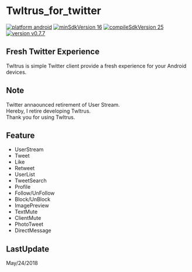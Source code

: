 # Twltrus_for_twitter
[![platform android](https://img.shields.io/badge/platform-android-green.svg)](#)
[![minSdkVersion 16](https://img.shields.io/badge/minSdkVersion-16-red.svg)](#)
[![compileSdkVersion 25](https://img.shields.io/badge/compileSdkVersion-25-yellow.svg)](#)
[![version v0.7.7](https://img.shields.io/badge/version-v0.7.7-blue.svg)](#)

## Fresh Twitter Experience
Twltrus is simple Twitter client provide a fresh experience for your Android devices.

## Note
Twitter annaounced retirement of User Stream.  
Hereby, I retire developing Twltrus.  
Thank you for using Twltrus.

## Feature
- UserStream
- Tweet
- Like
- Retweet
- UserList
- TweetSearch
- Profile
- Follow/UnFollow
- Block/UnBlock
- ImagePreview
- TextMute
- ClientMute
- PhotoTweet
- DirectMessage

## LastUpdate
May/24/2018
